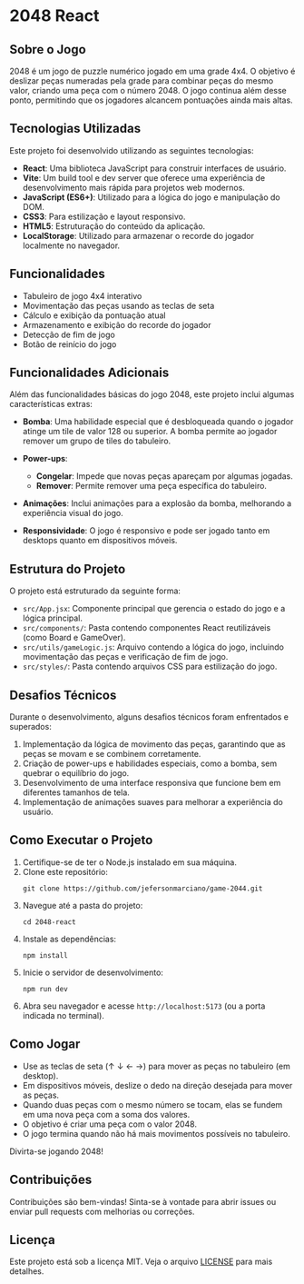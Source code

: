# 2048 React

## Sobre o Jogo

2048 é um jogo de puzzle numérico jogado em uma grade 4x4. O objetivo é deslizar peças numeradas pela grade para combinar peças do mesmo valor, criando uma peça com o número 2048. O jogo continua além desse ponto, permitindo que os jogadores alcancem pontuações ainda mais altas.

## Tecnologias Utilizadas

Este projeto foi desenvolvido utilizando as seguintes tecnologias:

- **React**: Uma biblioteca JavaScript para construir interfaces de usuário.
- **Vite**: Um build tool e dev server que oferece uma experiência de desenvolvimento mais rápida para projetos web modernos.
- **JavaScript (ES6+)**: Utilizado para a lógica do jogo e manipulação do DOM.
- **CSS3**: Para estilização e layout responsivo.
- **HTML5**: Estruturação do conteúdo da aplicação.
- **LocalStorage**: Utilizado para armazenar o recorde do jogador localmente no navegador.

## Funcionalidades

- Tabuleiro de jogo 4x4 interativo
- Movimentação das peças usando as teclas de seta
- Cálculo e exibição da pontuação atual
- Armazenamento e exibição do recorde do jogador
- Detecção de fim de jogo
- Botão de reinício do jogo

## Funcionalidades Adicionais

Além das funcionalidades básicas do jogo 2048, este projeto inclui algumas características extras:

- **Bomba**: Uma habilidade especial que é desbloqueada quando o jogador atinge um tile de valor 128 ou superior. A bomba permite ao jogador remover um grupo de tiles do tabuleiro.

- **Power-ups**: 
  - **Congelar**: Impede que novas peças apareçam por algumas jogadas.
  - **Remover**: Permite remover uma peça específica do tabuleiro.

- **Animações**: Inclui animações para a explosão da bomba, melhorando a experiência visual do jogo.

- **Responsividade**: O jogo é responsivo e pode ser jogado tanto em desktops quanto em dispositivos móveis.

## Estrutura do Projeto

O projeto está estruturado da seguinte forma:

- `src/App.jsx`: Componente principal que gerencia o estado do jogo e a lógica principal.
- `src/components/`: Pasta contendo componentes React reutilizáveis (como Board e GameOver).
- `src/utils/gameLogic.js`: Arquivo contendo a lógica do jogo, incluindo movimentação das peças e verificação de fim de jogo.
- `src/styles/`: Pasta contendo arquivos CSS para estilização do jogo.

## Desafios Técnicos

Durante o desenvolvimento, alguns desafios técnicos foram enfrentados e superados:

1. Implementação da lógica de movimento das peças, garantindo que as peças se movam e se combinem corretamente.
2. Criação de power-ups e habilidades especiais, como a bomba, sem quebrar o equilíbrio do jogo.
3. Desenvolvimento de uma interface responsiva que funcione bem em diferentes tamanhos de tela.
4. Implementação de animações suaves para melhorar a experiência do usuário.


## Como Executar o Projeto

1. Certifique-se de ter o Node.js instalado em sua máquina.
2. Clone este repositório:
   ```
   git clone https://github.com/jefersonmarciano/game-2044.git
   ```
3. Navegue até a pasta do projeto:
   ```
   cd 2048-react
   ```
4. Instale as dependências:
   ```
   npm install
   ```
5. Inicie o servidor de desenvolvimento:
   ```
   npm run dev
   ```
6. Abra seu navegador e acesse `http://localhost:5173` (ou a porta indicada no terminal).

## Como Jogar

- Use as teclas de seta (↑ ↓ ← →) para mover as peças no tabuleiro (em desktop).
- Em dispositivos móveis, deslize o dedo na direção desejada para mover as peças.
- Quando duas peças com o mesmo número se tocam, elas se fundem em uma nova peça com a soma dos valores.
- O objetivo é criar uma peça com o valor 2048.
- O jogo termina quando não há mais movimentos possíveis no tabuleiro.

Divirta-se jogando 2048!

## Contribuições

Contribuições são bem-vindas! Sinta-se à vontade para abrir issues ou enviar pull requests com melhorias ou correções.

## Licença

Este projeto está sob a licença MIT. Veja o arquivo [LICENSE](LICENSE) para mais detalhes.